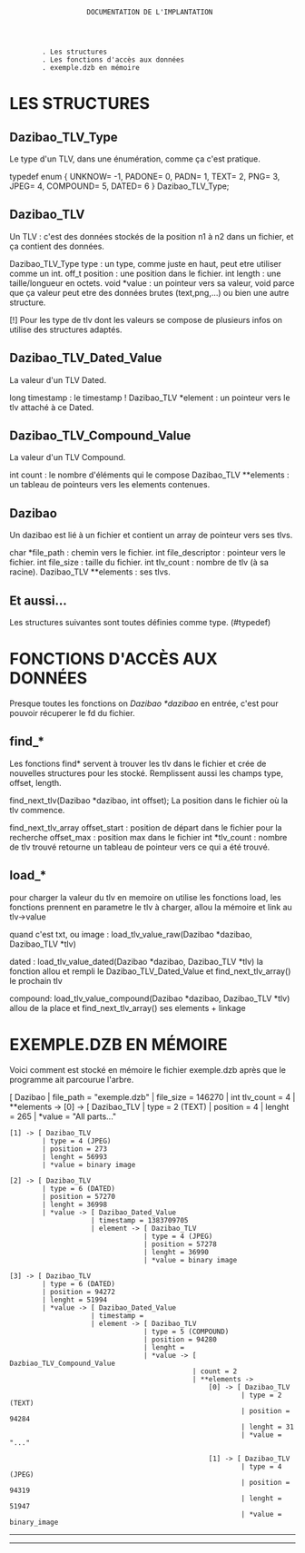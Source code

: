 
                       DOCUMENTATION DE L'IMPLANTATION




            . Les structures
            . Les fonctions d'accès aux données
            . exemple.dzb en mémoire






LES STRUCTURES
==============

Dazibao_TLV_Type
----------------
Le type d'un TLV, dans une énumération, comme ça c'est pratique.

typedef enum {
    UNKNOW= -1,
    PADONE= 0,
    PADN= 1,
    TEXT= 2,
    PNG= 3,
    JPEG= 4,
    COMPOUND= 5,
    DATED= 6
} Dazibao_TLV_Type;

Dazibao_TLV
-----------
Un TLV : c'est des données stockés de la position n1 à n2 dans un fichier, et ça contient des données.

Dazibao_TLV_Type type : un type, comme juste en haut, peut etre utiliser comme un int.
off_t position : une position dans le fichier.
int length : une taille/longueur en octets.
void *value : un pointeur vers sa valeur, void parce que ça valeur peut etre des données brutes (text,png,...) ou bien une autre structure.

[!] Pour les type de tlv dont les valeurs se compose de plusieurs infos on utilise des structures adaptés.

Dazibao_TLV_Dated_Value
-----------------------
La valeur d'un TLV Dated.

long timestamp : le timestamp !
Dazibao_TLV *element : un pointeur vers le tlv attaché à ce Dated.

Dazibao_TLV_Compound_Value
--------------------------
La valeur d'un TLV Compound.

int count : le nombre d'éléments qui le compose
Dazibao_TLV **elements : un tableau de pointeurs vers les elements contenues.

Dazibao
-------
Un dazibao est lié à un fichier et contient un array de pointeur vers ses tlvs.

char *file_path : chemin vers le fichier.
int file_descriptor : pointeur vers le fichier.
int file_size : taille du fichier.
int tlv_count : nombre de tlv (à sa racine).
Dazibao_TLV **elements : ses tlvs.

Et aussi...
-----------

Les structures suivantes sont toutes définies comme type. (#typedef)






FONCTIONS D'ACCÈS AUX DONNÉES
=============================

Presque toutes les fonctions on _Dazibao *dazibao_ en entrée, c'est pour pouvoir récuperer le fd du fichier.

find_*
------

Les fonctions find* servent à trouver les tlv dans le fichier et crée de nouvelles structures pour les stocké.
Remplissent aussi les champs type, offset, length.

find_next_tlv(Dazibao *dazibao, int offset);
La position dans le fichier où la tlv commence.

find_next_tlv_array
offset_start : position de départ dans le fichier pour la recherche
offset_max : position max dans le fichier
int *tlv_count : nombre de tlv trouvé
retourne un tableau de pointeur vers ce qui a été trouvé.

load_*
------

pour charger la valeur du tlv en memoire on utilise les fonctions load,
les fonctions prennent en parametre le tlv à charger, allou la mémoire et link au tlv->value

quand c'est txt, ou image :
load_tlv_value_raw(Dazibao *dazibao, Dazibao_TLV *tlv)

dated :
load_tlv_value_dated(Dazibao *dazibao, Dazibao_TLV *tlv)
la fonction allou et rempli le Dazibao_TLV_Dated_Value
et find_next_tlv_array() le prochain tlv

compound:
load_tlv_value_compound(Dazibao *dazibao, Dazibao_TLV *tlv)
allou de la place et find_next_tlv_array() ses elements + linkage






EXEMPLE.DZB EN MÉMOIRE
======================

Voici comment est stocké en mémoire le fichier exemple.dzb après que le programme ait parcourue l'arbre.

[ Dazibao
| file_path = "exemple.dzb"
| file_size = 146270
| int tlv_count = 4
| **elements ->
    [0] -> [ Dazibao_TLV
            | type = 2 (TEXT)
            | position = 4
            | lenght = 265
            | *value = "All parts..."
            
    [1] -> [ Dazibao_TLV
            | type = 4 (JPEG)
            | position = 273
            | lenght = 56993
            | *value = binary image
            
    [2] -> [ Dazibao_TLV
            | type = 6 (DATED)
            | position = 57270
            | lenght = 36998
            | *value -> [ Dazibao_Dated_Value
                        | timestamp = 1383709705
                        | element -> [ Dazibao_TLV
                                     | type = 4 (JPEG)
                                     | position = 57278
                                     | lenght = 36990
                                     | *value = binary image

    [3] -> [ Dazibao_TLV
            | type = 6 (DATED)
            | position = 94272
            | lenght = 51994
            | *value -> [ Dazibao_Dated_Value
                        | timestamp =
                        | element -> [ Dazibao_TLV
                                     | type = 5 (COMPOUND)
                                     | position = 94280
                                     | lenght =
                                     | *value -> [ Dazbiao_TLV_Compound_Value
                                                 | count = 2
                                                 | **elements ->
                                                     [0] -> [ Dazibao_TLV
                                                             | type = 2 (TEXT)
                                                             | position = 94284
                                                             | lenght = 31
                                                             | *value = "..."
                                                             
                                                     [1] -> [ Dazibao_TLV
                                                             | type = 4 (JPEG)
                                                             | position = 94319
                                                             | lenght = 51947
                                                             | *value = binary_image

--------------------------------------------------------------------------------
--------------------------------------------------------------------------------

